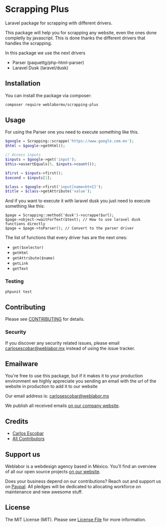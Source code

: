 # Scrapping Plus

Laravel package for scrapping with different drivers.

This package will help you for scrapping any website, even the ones done completly by javascript. This is done thanks the different drivers that handles the scrapping.

In this package we use the next drivers

- Parser (paquettg/php-html-parser)
- Laravel Dusk (laravel/dusk)

## Installation

You can install the package via composer:

```bash
composer require weblabormx/scrapping-plus
```

## Usage

For using the Parser one you need to execute something like this.

``` php
$google = Scrapping::scrappe('https://www.google.com.mx');
$html = $google->getHtml();

// Access inputs
$inputs = $google->get('input');
$this->assertEquals(5, $inputs->count());

$first = $inputs->first();
$second = $inputs[1];

$class = $google->first('input[name=btnI]');
$title = $class->getAttribute('value');
```

And if you want to execute it with laravel dusk you just need to execute something like this:

```
$page = Scrapping::method('dusk')->scrappe($url);
$page->object->waitForText($text); // How to use laravel dusk functions directly
$page = $page->toParser(); // Convert to the parser driver
```

The list of functions that every driver has are the next ones:
- `get($selector)`
- `getHtml`
- `getAttribute($name)`
- `getLink`
- `getText`

### Testing

``` bash
phpunit test
```

## Contributing

Please see [CONTRIBUTING](CONTRIBUTING.md) for details.

### Security

If you discover any security related issues, please email carlosescobar@weblabor.mx instead of using the issue tracker.

## Emailware

You're free to use this package, but if it makes it to your production environment we highly appreciate you sending an email with the url of the website in production to add it to our website

Our email address is: carlosescobar@weblabor.mx

We publish all received emails [on our company website](http://weblabor.mx).

## Credits

- [Carlos Escobar](https://github.com/skalero01)
- [All Contributors](../../contributors)

## Support us

Weblabor is a webdesign agency based in México. You'll find an overview of all our open source projects [on our website](http://weblabor.mx).

Does your business depend on our contributions? Reach out and support us on [Paypal](http://paypal.me/weblabormx). 
All pledges will be dedicated to allocating workforce on maintenance and new awesome stuff.

## License

The MIT License (MIT). Please see [License File](LICENSE.md) for more information.
